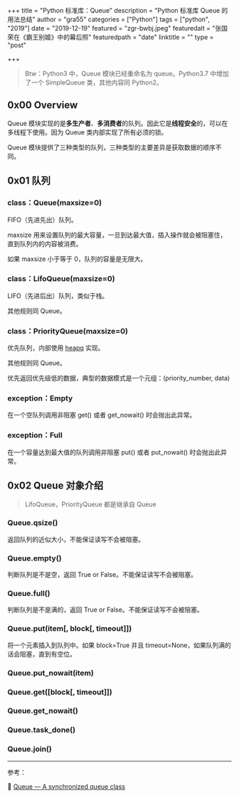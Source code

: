 +++
title = "Python 标准库：Queue"
description = "Python 标准库 Queue 的用法总结"
author = "gra55"
categories = ["Python"]
tags = ["python", "2019"]
date = "2019-12-19"
featured = "zgr-bwbj.jpeg"
featuredalt = "张国荣在《霸王别姬》中的幕后照"
featuredpath = "date"
linktitle = ""
type = "post"

+++

> Btw：Python3 中，Queue 模块已经重命名为 queue。Python3.7 中增加了一个 SimpleQueue 类，其他内容同 Python2。

## 0x00 Overview

Queue 模块实现的是**多生产者**、**多消费者**的队列。因此它是**线程安全**的，可以在多线程下使用。因为 Queue 类内部实现了所有必须的锁。

Queue 模块提供了三种类型的队列，三种类型的主要差异是获取数据的顺序不同。

## 0x01 队列

### class：Queue(maxsize=0)

FIFO（先进先出）队列。

maxsize 用来设置队列的最大容量，一旦到达最大值，插入操作就会被阻塞住，直到队列内的内容被消费。

如果 maxsize 小于等于 0，队列的容量是无限大。

### class：LifoQueue(maxsize=0)

LIFO（先进后出）队列，类似于栈。

其他规则同 Queue。

### class：PriorityQueue(maxsize=0)

优先队列，内部使用 [heapq](https://docs.python.org/2/library/heapq.html#module-heapq) 实现。

其他规则同 Queue。

优先返回优先级低的数据，典型的数据模式是一个元组：(priority_number, data)

### exception：Empty

在一个空队列调用非阻塞 get() 或者 get_nowait() 时会抛出此异常。

### exception：Full

在一个容量达到最大值的队列调用非阻塞 put() 或者 put_nowait() 时会抛出此异常。

## 0x02 Queue 对象介绍

> LifoQueue，PriorityQueue 都是继承自 Queue

### Queue.qsize()

返回队列的近似大小，不能保证读写不会被阻塞。

### Queue.empty()

判断队列是不是空，返回 True or False。不能保证读写不会被阻塞。

### Queue.full()

判断队列是不是满的，返回 True or False。不能保证读写不会被阻塞。

### Queue.put(item[, block[, timeout]])

将一个元素插入到队列中。如果 block=True 并且 timeout=None，如果队列满的话会阻塞，直到有空位。

### Queue.put_nowait(item)

### Queue.get([block[, timeout]])

### Queue.get_nowait()

### Queue.task_done()

### Queue.join()

---
参考：

:pushpin: [Queue — A synchronized queue class](https://docs.python.org/2/library/queue.html)

